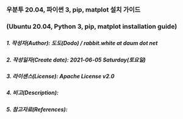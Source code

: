### 우분투 20.04, 파이썬 3, pip, matplot 설치 가이드
### (Ubuntu 20.04, Python 3, pip, matplot installation guide)
#####
##### 1. 작성자(Author): 도도(Dodo) / rabbit.white at daum dot net
##### 2. 작성일자(Create date): 2021-06-05 Saturday(토요일)
##### 3. 라이센스(License): Apache License v2.0
##### 4. 비고(Description):
##### 5. 참고자료(References):
